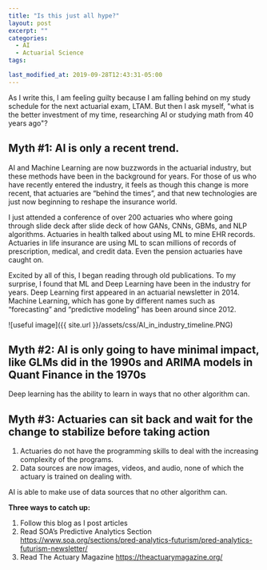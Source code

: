 ```yaml
---
title: "Is this just all hype?"
layout: post
excerpt: ""
categories:
  - AI
  - Actuarial Science
tags:

last_modified_at: 2019-09-28T12:43:31-05:00
---
```


As I write this, I am feeling guilty because I am falling behind on my study schedule for the next actuarial exam, LTAM.  But then I ask myself, "what is the better investment of my time, researching AI or studying math from 40 years ago"?

## Myth #1: AI is only a recent trend.

AI and Machine Learning are now buzzwords in the actuarial industry, but these methods have been in the background for years.  For those of us who have recently entered the industry, it feels as though this change is more recent, that actuaries are “behind the times”, and that new technologies are just now beginning to reshape the insurance world.

I just attended a conference of over 200 actuaries who where going through slide deck after slide deck of how GANs, CNNs, GBMs, and NLP algorithms.  Actuaries in health talked about using ML to mine EHR records.  Actuaries in life insurance are using ML to scan millions of records of prescription, medical, and credit data.  Even the pension actuaries have caught on.

Excited by all of this, I began reading through old publications.  To my surprise, I found that ML and Deep Learning have been in the industry for years.  Deep Learning first appeared in an actuarial newsletter in 2014.  Machine Learning, which has gone by different names such as “forecasting” and “predictive modeling” has been around since 2012.

![useful image]({{ site.url }}/assets/css/AI_in_industry_timeline.PNG)


## Myth #2: AI is only going to have minimal impact, like GLMs did in the 1990s and ARIMA models in Quant Finance in the 1970s

Deep learning has the ability to learn in ways that no other algorithm can.

## Myth #3: Actuaries can sit back and wait for the change to stabilize before taking action

1. Actuaries do not have the programming skills to deal with the increasing complexity of the programs.  
2. Data sources are now images, videos, and audio, none of which the actuary is trained on dealing with.




AI is able to make use of data sources that no other algorithm can.

**Three ways to catch up:**

1.  Follow this blog as I post articles
2.	Read SOA’s Predictive Analytics Section https://www.soa.org/sections/pred-analytics-futurism/pred-analytics-futurism-newsletter/
3.	Read The Actuary Magazine https://theactuarymagazine.org/
